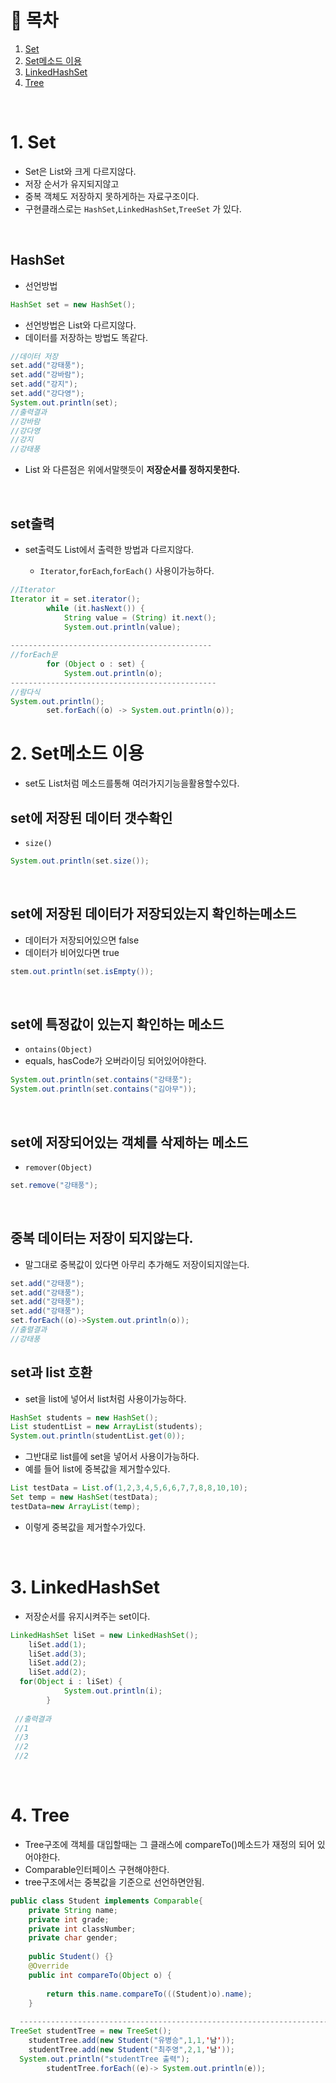 # 🔖 목차

1. [Set](#1-Set)<br/>
2. [Set메소드 이용](#2-Set메소드-이용)<br/>
3. [LinkedHashSet](#3-LinkedHashSet)<br/>
4. [Tree](#4-Tree)<br/>


<br/>


# 1. Set
- Set은 List와 크게 다르지않다.
- 저장 순서가 유지되지않고 
- 중복 객체도 저장하지 못하게하는 자료구조이다.
- 구현클래스로는 <code>HashSet</code>,<code>LinkedHashSet</code>,<code>TreeSet</code> 가 있다.

<br/>

## HashSet

- 선언방법

```java
HashSet set = new HashSet();
```
- 선언방법은 List와 다르지않다.
- 데이터를 저장하는 방법도 똑같다.

```java
//데이터 저장
set.add("강태풍");
set.add("강바람");
set.add("강지");
set.add("강다영");
System.out.println(set);
//출력결과
//강바람
//강다영
//강지
//강태풍
```

- List 와 다른점은 위에서말햇듯이 **저장순서를 정하지못한다.**

<br/>

## set출력

- set출력도 List에서 출력한 방법과 다르지않다.

  - <code>Iterator</code>,<code>forEach</code>,<code>forEach()</code> 사용이가능하다.

```java
//Iterator
Iterator it = set.iterator();
		while (it.hasNext()) {
			String value = (String) it.next();
			System.out.println(value);
      
---------------------------------------------
//forEach문
		for (Object o : set) {
			System.out.println(o);
----------------------------------------------
//람다식
System.out.println();
		set.forEach((o) -> System.out.println(o));


```

# 2. Set메소드 이용
- set도 List처럼 메소드를통해 여러가지기능을활용할수있다.

## set에 저장된 데이터 갯수확인
- <code>size()</code>

```java
System.out.println(set.size());
```

<br/>

## set에 저장된 데이터가 저장되있는지 확인하는메소드
- 데이터가 저장되어있으면 false
- 데이터가 비어있다면 true

```java
stem.out.println(set.isEmpty());
```

<br/>


## set에 특정값이 있는지 확인하는 메소드
- <code>ontains(Object)</code> 
- equals, hasCode가 오버라이딩 되어있어야한다.

```java
System.out.println(set.contains("강태풍");
System.out.println(set.contains("김아무"));
```

<br/>

## set에 저장되어있는 객체를 삭제하는 메소드
- <code>remover(Object)</code>

```java
set.remove("강태풍");
```

<br/>

## 중복 데이터는 저장이 되지않는다.
- 말그대로 중복값이 있다면 아무리 추가해도 저장이되지않는다.

```java
set.add("강태풍");
set.add("강태풍");
set.add("강태풍");
set.add("강태풍");
set.forEach((o)->System.out.println(o));
//출렬결과
//강태풍
```

## set과 list 호환
- set을 list에 넣어서 list처럼 사용이가능하다.

```java
HashSet students = new HashSet();
List studentList = new ArrayList(students);
System.out.println(studentList.get(0));
```

- 그반대로 list를에 set을 넣어서 사용이가능하다.
- 예를 들어 list에 중복값을 제거할수있다.

```java
List testData = List.of(1,2,3,4,5,6,6,7,7,8,8,10,10);
Set temp = new HashSet(testData);
testData=new ArrayList(temp);
```
- 이렇게 중복값을 제거할수가있다.

<br/>

# 3. LinkedHashSet 
- 저장순서를 유지시켜주는 set이다.

```java
LinkedHashSet liSet = new LinkedHashSet();
	liSet.add(1);
	liSet.add(3);
	liSet.add(2);
	liSet.add(2);
  for(Object i : liSet) {
			System.out.println(i);
		}
  
 //출력결과
 //1
 //3
 //2
 //2
 ```
		
<br/>


# 4. Tree
- Tree구조에 객체를 대입할때는 그 클래스에 compareTo()메소드가 재정의 되어 있어야한다.
- Comparable인터페이스 구현해야한다.
- tree구조에서는 중복값을 기준으로 선언하면안됨.

```java
public class Student implements Comparable{
	private String name;
	private int grade;
	private int classNumber;
	private char gender;
	
	public Student() {}
	@Override
	public int compareTo(Object o) {
		
		return this.name.compareTo(((Student)o).name);
	}
	
  ----------------------------------------------------------------------
TreeSet studentTree = new TreeSet();
	studentTree.add(new Student("유병승",1,1,'남'));
	studentTree.add(new Student("최주영",2,1,'남'));
  System.out.println("studentTree 출력");
		studentTree.forEach((e)-> System.out.println(e));
```

<br/>

